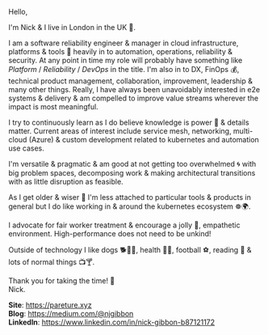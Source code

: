Hello,

I'm Nick & I live in London in the UK :city_sunrise:.

I am a software reliability engineer & manager in cloud infrastructure, platforms & tools :wrench: heavily in to automation, operations, reliability & security. At any point in time my role will probably have something like *Platform* / *Reliability* / *DevOps* in the title. I'm also in to DX, FinOps :moneybag:, technical product management, collaboration, improvement, leadership & many other things. Really, I have always been unavoidably interested in e2e systems & delivery & am compelled to improve value streams wherever the impact is most meaningful. 

I try to continuously learn as I do believe knowledge is power :crystal_ball: & details matter. Current areas of interest include service mesh, networking, multi-cloud (Azure) & custom development related to kubernetes and automation use cases.

I'm versatile & pragmatic & am good at not getting too overwhelmed :cyclone: with big problem spaces, decomposing work & making architectural transitions with as little disruption as feasible.

As I get older & wiser 🧙 I'm less attached to particular tools & products in general but I do like working in & around the kubernetes ecosystem ☸️🌍.

I advocate for fair worker treatment & encourage a jolly :santa:, empathetic environment. High-performance does not need to be unkind!

Outside of technology I like dogs 🐕🐕‍🦺, health :herb::muscle:, football :soccer:, reading :scroll: & lots of normal things :tv::cocktail:.

Thank you for taking the time! :beers:   
Nick.

**Site**: https://pareture.xyz  
**Blog**: https://medium.com/@njgibbon  
**LinkedIn**: https://www.linkedin.com/in/nick-gibbon-b87121172

